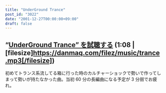 ```yaml
---
title: "UnderGround Trance"
post_id: "3022"
date: "2001-12-27T00:00:00+09:00"
draft: false
---
```



## “[UnderGround Trance” を試聴する](/filez/music/trance.mp3) (1:08 | [filesize]https://danmaq.com/filez/music/trance.mp3[/filesize])
初めてトランス系流してる箱に行った時のカルチャーショックで勢いで作ってしまって勢いが持たなかった曲。当初 60 分の長編曲になる予定が 3 分弱でお疲れ。
